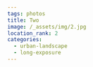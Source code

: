 ```yaml
---
tags: photos
title: Two
image: /_assets/img/2.jpg
location_rank: 2
categories:
  - urban-landscape
  - long-exposure
---
```

